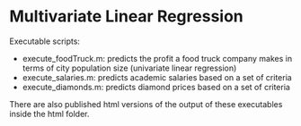 # Multivariate Linear Regression

Executable scripts:
* execute_foodTruck.m: predicts the profit a food truck company makes in terms of city population size (univariate linear regression)
* execute_salaries.m: predicts academic salaries based on a set of criteria
* execute_diamonds.m: predicts diamond prices based on a set of criteria

There are also published html versions of the output of these executables inside the html folder.

